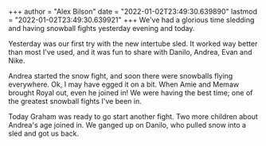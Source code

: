 +++
author = "Alex Bilson"
date = "2022-01-02T23:49:30.639890"
lastmod = "2022-01-02T23:49:30.639921"
+++
We've had a glorious time sledding and having snowball fights yesterday evening and today.

Yesterday was our first try with the new intertube sled. It worked way better than most I've used, and it was fun to share with Danilo, Andrea, Evan and Nike.

Andrea started the snow fight, and soon there were snowballs flying everywhere. Ok, I may have egged it on a bit. When Amie and Memaw brought Royal out, even he joined in! We were having the best time; one of the greatest snowball fights I've been in.

Today Graham was ready to go start another fight. Two more children about Andrea's age joined in. We ganged up on Danilo, who pulled snow into a sled and got us back.